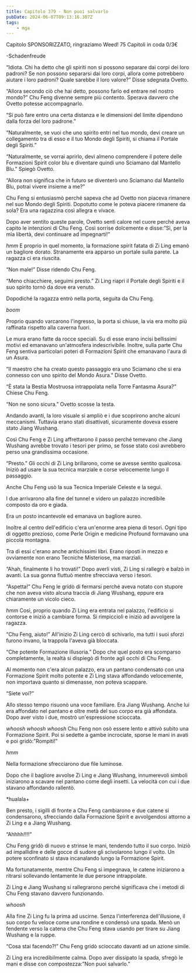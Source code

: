 ```yaml
---
title: Capitolo 379 - Non puoi salvarlo
pubDate: 2024-06-07T09:13:16.387Z
tags:
    - mga
---
```

                
Capitolo SPONSORIZZATO, ringraziamo Weed!
75 Capitoli in coda 0/3€


-Schadenfreude


“Idiota. Chi ha detto che gli spiriti non si possono separare dai corpi dei loro padroni? Se non possono separarsi dai loro corpi, allora come potrebbero aiutare i loro padroni? Quale sarebbe il loro valore?” Disse sdegnata Ovetto.


“Allora secondo ciò che hai detto, possono farlo ed entrare nel nostro mondo?” Chu Feng divenne sempre più contento. Sperava davvero che Ovetto potesse accompagnarlo.


“Si può fare entro una certa distanza e le dimensioni del limite dipendono dalla forza del loro padrone.”


“Naturalmente, se vuoi che uno spirito entri nel tuo mondo, devi creare un collegamento tra di esso e il tuo Mondo degli Spiriti, si chiama il Portale degli Spiriti.”


“Naturalmente, se vorrai aprirlo, devi almeno comprendere il potere delle Formazioni Spirit color blu e diventare quindi uno Sciamano dal Mantello Blu.” Spiegò Ovetto.


“Allora non significa che in futuro se diventerò uno Sciamano dal Mantello Blu, potrai vivere insieme a me?”


Chu Feng si entusiasmò perché sapeva che ad Ovetto non piaceva rimanere nel suo Mondo degli Spiriti. Dopotutto come le poteva piacere rimanere da sola? Era una ragazzina così allegra e vivace.


Dopo aver sentito queste parole, Ovetto sentì calore nel cuore perché aveva capito le intenzioni di Chu Feng. Così sorrise dolcemente e disse:”Sì, per la mia libertà, devi continuare ad impegnarti!”


*hmm* E proprio in quel momento, la formazione spirit fatata di Zi Ling emanò un bagliore dorato. Stranamente era apparso un portale sulla parete. La ragazza ci era riuscita.


“Non male!” Disse ridendo Chu Feng.


“Meno chiacchiere, seguimi presto.” Zi Ling riaprì il Portale degli Spiriti e il suo spirito tornò da dove era venuto.


Dopodiché la ragazza entrò nella porta, seguita da Chu Feng.


*boom*


Proprio quando varcarono l'ingresso, la porta si chiuse, la via era molto più raffinata rispetto alla caverna fuori.


Le mura erano fatte da rocce speciali. Su di esse erano incisi bellissimi motivi ed emanavano un'atmosfera indescrivibile. Inoltre, sulla parte Chu Feng sentiva particolari poteri di Formazioni Spirit che emanavano l'aura di un Asura.


“Il maestro che ha creato questo passaggio era uno Sciamano che si era connesso con uno spirito del Mondo Asura.” Disse Ovetto.


“È stata la Bestia Mostruosa intrappolata nella Torre Fantasma Asura?” Chiese Chu Feng.


“Non ne sono sicura.” Ovetto scosse la testa.


Andando avanti, la loro visuale si ampliò e i due scoprirono anche alcuni meccanismi. Tuttavia erano stati disattivati, sicuramente doveva essere stato Jiang Wushang.


Così Chu Feng e Zi Ling affrettarono il passo perché temevano che Jiang Wushang avrebbe trovato i tesori per primo, se fosse stato così avrebbero perso una grandissima occasione.


“Presto.” Gli occhi di Zi Ling brillarono, come se avesse sentito qualcosa. Iniziò ad usare la sua tecnica marziale e corse velocemente lungo il passaggio.


Anche Chu Feng usò la sua Tecnica Imperiale Celeste e la seguì.


I due arrivarono alla fine del tunnel e videro un palazzo incredibile composto da oro e giada.


Era un posto incantevole ed emanava un bagliore aureo.


Inoltre al centro dell'edificio c'era un'enorme area piena di tesori. Ogni tipo di oggetto prezioso, come Perle Origin e medicine Profound formavano una piccola montagna.


Tra di essi c'erano anche antichissimi libri. Erano riposti in mezzo e ovviamente non erano Tecniche Misteriose, ma marziali.


“Ahah, finalmente li ho trovati!” Dopo averli visti, Zi Ling si rallegrò e balzò in avanti. La sua gonna fluttuò mentre sfrecciava verso i tesori.


“Aspetta!” Chu Feng le gridò di fermarsi perché aveva notato con stupore che non aveva visto alcuna traccia di Jiang Wushang, eppure era chiaramente un vicolo cieco.


*hmm* Così, proprio quando Zi Ling era entrata nel palazzo, l'edificio si contorse e iniziò a cambiare forma. Si rimpicciolì e iniziò ad avvolgere la ragazza.


“Chu Feng, aiuto!” All'inizio Zi Ling cercò di schivarlo, ma tutti i suoi sforzi furono invano, la trappola l'aveva già bloccata.


“Che potente Formazione illusoria.” Dopo che quel posto era scomparso completamente, la realtà si dispiegò di fronte agli occhi di Chu Feng.


Al momento non c'era alcun palazzo, era un pantano condensato con una Formazione Spirit molto potente e Zi Ling stava affondando velocemente, non importava quanto si dimenasse, non poteva scappare.


“Siete voi?”


Allo stesso tempo risuonò una voce familiare. Era Jiang Wushang. Anche lui era affondato nel pantano e oltre metà del suo corpo era già affondata. Dopo aver visto i due, mostrò un'espressione scioccata.


*whoosh whoosh whoosh* Chu Feng non osò essere lento e attivò subito una Formazione Spirit. Poi si sedette a gambe incrociate, sporse le mani in avati e poi gridò:”Rompiti!”


*hmm*


Nella formazione sfrecciarono due file luminose.


Dopo che il bagliore avvolse Zi Ling e Jiang Wushang, innumerevoli simboli iniziarono a scavare nel pantano come degli insetti. La velocità con cui i due stavano affondando rallentò.


*hualala+


Ben presto, i sigilli di fronte a Chu Feng cambiarono e due catene si condensarono, sfrecciando dalla Formazione Spirit e avvolgendosi attorno a Zi Ling e a Jiang Wushang.


“Ahhhh!!!!”


Chu Feng gridò di nuovo e strinse le mani, tendendo tutto il suo corpo. Iniziò ad impallidire e delle gocce di sudore gli scivolarono lungo il volto. Un potere sconfinato si stava incanalando lungo la Formazione Spirit.


Ma fortunatamente, mentre Chu Feng si impegnava, le catene iniziarono a ritrarsi sollevando lentamente le due persone intrappolate.


Zi Ling e Jiang Wushang si rallegrarono perché significava che i metodi di Chu Feng stavano davvero funzionando.


*whoosh*


Alla fine Zi Ling fu la prima ad uscirne. Senza l'interferenza dell'illusione, il suo corpo fu veloce come una rondine e condensò una spada. Menò un fendente verso la catena che Chu Feng stava usando per tirare su Jiang Wushang e la ruppe.


“Cosa stai facendo?!” Chu Feng gridò scioccato davanti ad un azione simile.


Zi Ling era incredibilmente calma. Dopo aver dissipato la spada, sfregò le mani e disse con compostezza:”Non puoi salvarlo.”



